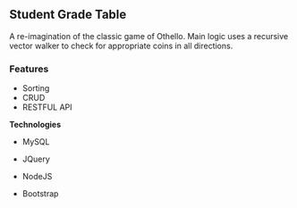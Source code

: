## Student Grade Table

A re-imagination of the classic game of Othello. 
Main logic uses a recursive vector walker to check for appropriate coins in all directions.

### Features
- Sorting
- CRUD
- RESTFUL API

**Technologies**

* MySQL

* JQuery

* NodeJS

* Bootstrap

